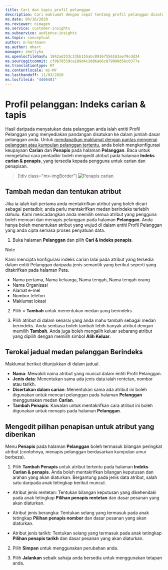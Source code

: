 ```yaml
---
title: Cari dan tapis profil pelanggan
description: Cari maklumat dengan cepat tentang profil pelanggan disatukan dan tapis untuk atribut tertentu.
ms.date: 04/16/2020
ms.reviewer: nimagen
ms.service: customer-insights
ms.subservice: audience-insights
ms.topic: conceptual
author: m-hartmann
ms.author: mhart
manager: shellyha
ms.openlocfilehash: 1842ad333c23bb155abc89167556163ae79cdd34
ms.sourcegitcommit: cf9b78559ca189d4c2086a66c879098d56c0377a
ms.translationtype: HT
ms.contentlocale: ms-MY
ms.lasthandoff: 11/03/2020
ms.locfileid: "4406481"
---
```

# <a name="customer-profiles-search--filter-index"></a>Profil pelanggan: Indeks carian & tapis

Hasil daripada menyatukan data pelanggan anda ialah entiti Profil Pelanggan yang menyediakan pandangan disatukan ke dalam jumlah dasar pelanggan anda. Untuk [mendapatkan maklumat dengan pantas mengenai pelanggan atau kumpulan pelanggan tertentu](customer-profiles.md), anda boleh mengkonfigurasi keupayaan **Carian** dan **Penapis** pada halaman **Pelanggan**. Baca untuk mengetahui cara pentadbir boleh mengedit atribut pada halaman **Indeks carian & penapis**, yang tersedia kepada pengguna untuk carian dan penapisan.

> [!div class="mx-imgBorder"]
> ![Penapis carian](media/search-filter.png "Penapis carian")

## <a name="add-fields-and-specify-attributes"></a>Tambah medan dan tentukan atribut

Jika ia ialah kali pertama anda mentakrifkan atribut yang boleh dicari sebagai pentadbir, anda perlu mentakrifkan medan berindeks terlebih dahulu. Kami mencadangkan anda memilih semua atribut yang pengguna boleh mencari dan menapis pelanggan pada halaman **Pelanggan**. Anda hanya boleh menentukan atribut yang wujud di dalam entiti Profil Pelanggan yang anda cipta semasa proses penyatuan data.

1. Buka halaman **Pelanggan** dan pilih **Cari & indeks penapis**.

> [!NOTE]
> Kami mencipta konfigurasi indeks carian lalai pada atribut yang tersedia dalam entiti Pelanggan daripada jenis semantik yang berikut seperti yang ditakrifkan pada halaman Peta.
> - Nama pertama, Nama keluarga, Nama tengah, Nama tengah orang
> - Nama Organisasi
> - Alamat e-mel
> - Nombor telefon
> - Maklumat lokasi

2. Pilih **+ Tambah** untuk menentukan medan yang berindeks.

3. Pilih atribut di dalam senarai yang anda mahu tambah sebagai medan berindeks. Anda sentiasa boleh tambah lebih banyak atribut dengan memilih **Tambah**. Anda juga boleh mengalih keluar sebarang atribut yang dipilih dengan memilih simbol **Alih Keluar**.

## <a name="explore-the-indexed-customer-fields-table"></a>Terokai jadual medan pelanggan Berindeks

Maklumat berikut ditunjukkan di dalam jadual.

- **Nama**: Mewakili nama atribut yang muncul dalam entiti Profil Pelanggan.
- **Jenis data**: Menentukan sama ada jenis data ialah rentetan, nombor atau tarikh.
- **Disertakan dalam carian**: Menentukan sama ada atribut ini boleh digunakan untuk mencari pelanggan pada halaman **Pelanggan** menggunakan medan **Carian**.
- **Tambah Penapis**: Kawalan untuk mentakrifkan cara atribut ini boleh digunakan untuk menapis pada halaman **Pelanggan**.

## <a name="editing-filtering-options-for-a-given-attribute"></a>Mengedit pilihan penapisan untuk atribut yang diberikan

Menu **Penapis** pada halaman **Pelanggan** boleh termasuk bilangan peringkat atribut (contohnya, menapis pelanggan berdasarkan kumpulan umur berbeza).

1. Pilih **Tambah Penapis** untuk atribut tertentu pada halaman **Indeks Carian & penapis**. Anda boleh mentakrifkan bilangan keputusan dan arahan yang akan diaturkan. Bergantung pada jenis data atribut, salah satu daripada anak tetingkap berikut muncul.

- Atribut jenis rentetan: Tentukan bilangan keputusan yang dikehendaki pada anak tetingkap **Pilihan penapis rentetan** dan dasar pesanan yang akan diaturkan.

- Atribut jenis berangka: Tentukan selang yang termasuk pada anak tetingkap **Pilihan penapis nombor** dan dasar pesanan yang akan diaturkan.

- Atribut jenis tarikh:  Tentukan selang yang termasuk pada anak tetingkap **Pilihan penapis tarikh** dan dasar pesanan yang akan diaturkan.

2. Pilih **Simpan** untuk menggunakan perubahan anda.

3. Pilih **Jalankan** sebaik sahaja anda bersedia untuk menggunakan tetapan anda.
